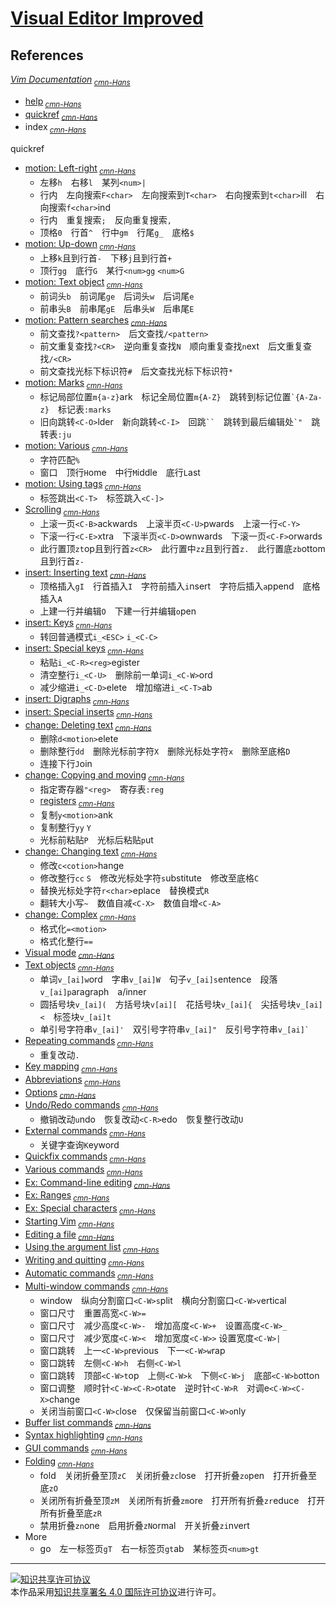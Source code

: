 # [Visual Editor Improved](http://vim.org/)

## References

[*Vim Documentation*](http://vimdoc.sourceforge.net)<sub> [*cmn-Hans*](http://vimcdoc.sourceforge.net)</sub>
+ [help](http://vimdoc.sourceforge.net/htmldoc/help.html)<sub> [*cmn-Hans*](http://vimcdoc.sourceforge.net/doc/help.html)</sub>
+ [quickref](http://vimdoc.sourceforge.net/htmldoc/quickref.html)<sub> [*cmn-Hans*](http://vimcdoc.sourceforge.net/doc/quickref.html)</sub>
+ index<sub> [*cmn-Hans*](http://vimcdoc.sourceforge.net/doc/index.html)</sub>

quickref
+ [motion: Left-right](http://vimdoc.sourceforge.net/htmldoc/quickref.html#Q_lr)<sub> [*cmn-Hans*](http://vimcdoc.sourceforge.net/doc/quickref.html#Q_lr)</sub>
    + 左移`h`　右移`l`　某列`<num>|`
    + 行内　左向搜索`F<char>`　左向搜索到`T<char>`　右向搜索到`t<char>`ill　右向搜索`f<char>`ind
    + 行内　重复搜索`;`　反向重复搜索`,`
    + 顶格`0`　行首`^`　行中`gm`　行尾`g_`　底格`$`
+ [motion: Up-down](http://vimdoc.sourceforge.net/htmldoc/quickref.html#Q_ud)<sub> [*cmn-Hans*](http://vimcdoc.sourceforge.net/doc/quickref.html#Q_ud)</sub>
    + 上移`k`且到行首`-`　下移`j`且到行首`+`
    + 顶行`gg`　底行`G`　某行`<num>gg` `<num>G`
+ [motion: Text object](http://vimdoc.sourceforge.net/htmldoc/quickref.html#Q_tm)<sub> [*cmn-Hans*](http://vimcdoc.sourceforge.net/doc/quickref.html#Q_tm)</sub>
    + 前词头`b`　前词尾`ge`　后词头`w`　后词尾`e`
    + 前串头`B`　前串尾`gE`　后串头`W`　后串尾`E`
+ [motion: Pattern searches](http://vimdoc.sourceforge.net/htmldoc/quickref.html#Q_pa)<sub> [*cmn-Hans*](http://vimcdoc.sourceforge.net/doc/quickref.html#Q_pa)</sub>
    + 前文查找`?<pattern>`　后文查找`/<pattern>`
    + 前文重复查找`?<CR>`　逆向重复查找`N`　顺向重复查找`n`ext　后文重复查找`/<CR>`
    + 前文查找光标下标识符`#`　后文查找光标下标识符`*`
+ [motion: Marks](http://vimdoc.sourceforge.net/htmldoc/quickref.html#Q_ma)<sub> [*cmn-Hans*](http://vimcdoc.sourceforge.net/doc/quickref.html#Q_ma)</sub>
    + 标记局部位置`m{a-z}`ark　标记全局位置`m{A-Z}`　跳转到标记位置`` `{A-Za-z} ``　标记表`:marks`
    + 旧向跳转`<C-O>`lder　新向跳转`<C-I>`　回跳``` `` ```　跳转到最后编辑处`` `" ``　跳转表`:ju`
+ [motion: Various](http://vimdoc.sourceforge.net/htmldoc/quickref.html#Q_vm)<sub> [*cmn-Hans*](http://vimcdoc.sourceforge.net/doc/quickref.html#Q_vm)</sub>
    + 字符匹配`%`
    + 窗口　顶行`H`ome　中行`M`iddle　底行`L`ast
+ [motion: Using tags](http://vimdoc.sourceforge.net/htmldoc/quickref.html#Q_ta)<sub> [*cmn-Hans*](http://vimcdoc.sourceforge.net/doc/quickref.html#Q_ta)</sub>
    + 标签跳出`<C-T>`　标签跳入`<C-]>`
+ [Scrolling](http://vimdoc.sourceforge.net/htmldoc/quickref.html#Q_sc)<sub> [*cmn-Hans*](http://vimcdoc.sourceforge.net/doc/quickref.html#Q_sc)</sub>
    + 上滚一页`<C-B>`ackwards　上滚半页`<C-U>`pwards　上滚一行`<C-Y>`
    + 下滚一行`<C-E>`xtra　下滚半页`<C-D>`ownwards　下滚一页`<C-F>`orwards
    + 此行置顶`zt`op且到行首`z<CR>`　此行置中`zz`且到行首`z.`　此行置底`zb`ottom且到行首`z-`
+ [insert: Inserting text](http://vimdoc.sourceforge.net/htmldoc/quickref.html#Q_in)<sub> [*cmn-Hans*](http://vimcdoc.sourceforge.net/doc/quickref.html#Q_in)</sub>
    + 顶格插入`gI`　行首插入`I`　字符前插入`i`nsert　字符后插入`a`ppend　底格插入`A`
    + 上建一行并编辑`O`　下建一行并编辑`o`pen
+ [insert: Keys](http://vimdoc.sourceforge.net/htmldoc/quickref.html#Q_ai)<sub> [*cmn-Hans*](http://vimcdoc.sourceforge.net/doc/quickref.html#Q_ai)</sub>
    + 转回普通模式`i_<ESC>` `i_<C-C>`
+ [insert: Special keys](http://vimdoc.sourceforge.net/htmldoc/quickref.html#Q_ss)<sub> [*cmn-Hans*](http://vimcdoc.sourceforge.net/doc/quickref.html#Q_ss)</sub>
    + 粘贴`i_<C-R><reg>`egister
    + 清空整行`i_<C-U>`　删除前一单词`i_<C-W>`ord
    + 减少缩进`i_<C-D>`elete　增加缩进`i_<C-T>`ab
+ [insert: Digraphs](http://vimdoc.sourceforge.net/htmldoc/quickref.html#Q_di)<sub> [*cmn-Hans*](http://vimcdoc.sourceforge.net/doc/quickref.html#Q_di)</sub>
+ [insert: Special inserts](http://vimdoc.sourceforge.net/htmldoc/quickref.html#Q_si)<sub> [*cmn-Hans*](http://vimcdoc.sourceforge.net/doc/quickref.html#Q_si)</sub>
+ [change: Deleting text](http://vimdoc.sourceforge.net/htmldoc/quickref.html#Q_de)<sub> [*cmn-Hans*](http://vimcdoc.sourceforge.net/doc/quickref.html#Q_de)</sub>
    + 删除`d<motion>`elete
    + 删除整行`dd`　删除光标前字符`X`　删除光标处字符`x`　删除至底格`D`
    + 连接下行`J`oin
+ [change: Copying and moving](http://vimdoc.sourceforge.net/htmldoc/quickref.html#Q_cm)<sub> [*cmn-Hans*](http://vimcdoc.sourceforge.net/doc/quickref.html#Q_cm)</sub>
    + 指定寄存器`"<reg>`　寄存表`:reg`
    + [registers](http://vimdoc.sourceforge.net/htmldoc/change.html#registers)<sub> [*cmn-Hans*](http://vimcdoc.sourceforge.net/doc/change.html#registers)</sub>
    + 复制`y<motion>`ank
    + 复制整行`yy` `Y`
    + 光标前粘贴`P`　光标后粘贴`p`ut
+ [change: Changing text](http://vimdoc.sourceforge.net/htmldoc/quickref.html#Q_ch)<sub> [*cmn-Hans*](http://vimcdoc.sourceforge.net/doc/quickref.html#Q_ch)</sub>
    + 修改`c<cotion>`hange
    + 修改整行`cc` `S`　修改光标处字符`s`ubstitute　修改至底格`C`
    + 替换光标处字符`r<char>`eplace　替换模式`R`
    + 翻转大小写`~`　数值自减`<C-X>`　数值自增`<C-A>`
+ [change: Complex](http://vimdoc.sourceforge.net/htmldoc/quickref.html#Q_co)<sub> [*cmn-Hans*](http://vimcdoc.sourceforge.net/doc/quickref.html#Q_co)</sub>
    + 格式化`=<motion>`
	+ 格式化整行`==`
+ [Visual mode](http://vimdoc.sourceforge.net/htmldoc/quickref.html#Q_vi)<sub> [*cmn-Hans*](http://vimcdoc.sourceforge.net/doc/quickref.html#Q_vi)</sub>
+ [Text objects](http://vimdoc.sourceforge.net/htmldoc/quickref.html#Q_to)<sub> [*cmn-Hans*](http://vimcdoc.sourceforge.net/doc/quickref.html#Q_to)</sub>
    + 单词`v_[ai]w`ord　字串`v_[ai]W`　句子`v_[ai]s`entence　段落`v_[ai]p`aragraph　a/inner
    + 圆括号块`v_[ai](`　方括号块`v[ai][`　花括号块`v_[ai]{`　尖括号块`v_[ai]<`　标签块`v_[ai]t`
    + 单引号字符串`v_[ai]'`　双引号字符串`v_[ai]"`　反引号字符串`` v_[ai]` ``
+ [Repeating commands](http://vimdoc.sourceforge.net/htmldoc/quickref.html#Q_re)<sub> [*cmn-Hans*](http://vimcdoc.sourceforge.net/doc/quickref.html#Q_re)</sub>
    + 重复改动`.`
+ [Key mapping](http://vimdoc.sourceforge.net/htmldoc/quickref.html#Q_km)<sub> [*cmn-Hans*](http://vimcdoc.sourceforge.net/doc/quickref.html#Q_km)</sub>
+ [Abbreviations](http://vimdoc.sourceforge.net/htmldoc/quickref.html#Q_ab)<sub> [*cmn-Hans*](http://vimcdoc.sourceforge.net/doc/quickref.html#Q_ab)</sub>
+ [Options](http://vimdoc.sourceforge.net/htmldoc/quickref.html#Q_op)<sub> [*cmn-Hans*](http://vimcdoc.sourceforge.net/doc/quickref.html#Q_op)</sub>
+ [Undo/Redo commands](http://vimdoc.sourceforge.net/htmldoc/quickref.html#Q_ur)<sub> [*cmn-Hans*](http://vimcdoc.sourceforge.net/doc/quickref.html#Q_ur)</sub>
    + 撤销改动`u`ndo　恢复改动`<C-R>`edo　恢复整行改动`U`
+ [External commands](http://vimdoc.sourceforge.net/htmldoc/quickref.html#Q_et)<sub> [*cmn-Hans*](http://vimcdoc.sourceforge.net/doc/quickref.html#Q_et)</sub>
    + 关键字查询`K`eyword
+ [Quickfix commands](http://vimdoc.sourceforge.net/htmldoc/quickref.html#Q_qf)<sub> [*cmn-Hans*](http://vimcdoc.sourceforge.net/doc/quickref.html#Q_qf)</sub>
+ [Various commands](http://vimdoc.sourceforge.net/htmldoc/quickref.html#Q_vc)<sub> [*cmn-Hans*](http://vimcdoc.sourceforge.net/doc/quickref.html#Q_vc)</sub>
+ [Ex: Command-line editing](http://vimdoc.sourceforge.net/htmldoc/quickref.html#Q_ce)<sub> [*cmn-Hans*](http://vimcdoc.sourceforge.net/doc/quickref.html#Q_ce)</sub>
+ [Ex: Ranges](http://vimdoc.sourceforge.net/htmldoc/quickref.html#Q_ra)<sub> [*cmn-Hans*](http://vimcdoc.sourceforge.net/doc/quickref.html#Q_ra)</sub>
+ [Ex: Special characters](http://vimdoc.sourceforge.net/htmldoc/quickref.html#Q_ex)<sub> [*cmn-Hans*](http://vimcdoc.sourceforge.net/doc/quickref.html#Q_ex)</sub>
+ [Starting Vim](http://vimdoc.sourceforge.net/htmldoc/quickref.html#Q_st)<sub> [*cmn-Hans*](http://vimcdoc.sourceforge.net/doc/quickref.html#Q_st)</sub>
+ [Editing a file](http://vimdoc.sourceforge.net/htmldoc/quickref.html#Q_ed)<sub> [*cmn-Hans*](http://vimcdoc.sourceforge.net/doc/quickref.html#Q_ed)</sub>
+ [Using the argument list](http://vimdoc.sourceforge.net/htmldoc/quickref.html#Q_fl)<sub> [*cmn-Hans*](http://vimcdoc.sourceforge.net/doc/quickref.html#Q_fl)</sub>
+ [Writing and quitting](http://vimdoc.sourceforge.net/htmldoc/quickref.html#Q_wq)<sub> [*cmn-Hans*](http://vimcdoc.sourceforge.net/doc/quickref.html#Q_wq)</sub>
+ [Automatic commands](http://vimdoc.sourceforge.net/htmldoc/quickref.html#Q_ac)<sub> [*cmn-Hans*](http://vimcdoc.sourceforge.net/doc/quickref.html#Q_ac)</sub>
+ [Multi-window commands](http://vimdoc.sourceforge.net/htmldoc/quickref.html#Q_wi)<sub> [*cmn-Hans*](http://vimcdoc.sourceforge.net/doc/quickref.html#Q_wi)</sub>
    + window　纵向分割窗口`<C-W>s`plit　横向分割窗口`<C-W>v`ertical
    + 窗口尺寸　重置高宽`<C-W>=`
    + 窗口尺寸　减少高度`<C-W>-`　增加高度`<C-W>+`　设置高度`<C-W>_`
    + 窗口尺寸　减少宽度`<C-W><`　增加宽度`<C-W>>`  设置宽度`<C-W>|`
    + 窗口跳转　上一`<C-W>p`revious　下一`<C-W>w`rap
    + 窗口跳转　左侧`<C-W>h`　右侧`<C-W>l`
    + 窗口跳转　顶部`<C-W>t`op　上侧`<C-W>k`　下侧`<C-W>j`　底部`<C-W>b`otton
    + 窗口调整　顺时针`<C-W><C-R>`otate　逆时针`<C-W>R`　对调e`<C-W><C-X>`change
    + 关闭当前窗口`<C-W>c`lose　仅保留当前窗口`<C-W>o`nly
+ [Buffer list commands](http://vimdoc.sourceforge.net/htmldoc/quickref.html#Q_bu)<sub> [*cmn-Hans*](http://vimcdoc.sourceforge.net/doc/quickref.html#Q_bu)</sub>
+ [Syntax highlighting](http://vimdoc.sourceforge.net/htmldoc/quickref.html#Q_sy)<sub> [*cmn-Hans*](http://vimcdoc.sourceforge.net/doc/quickref.html#Q_sy)</sub>
+ [GUI commands](http://vimdoc.sourceforge.net/htmldoc/quickref.html#Q_gu)<sub> [*cmn-Hans*](http://vimcdoc.sourceforge.net/doc/quickref.html#Q_gu)</sub>
+ [Folding](http://vimdoc.sourceforge.net/htmldoc/quickref.html#Q_fo)<sub> [*cmn-Hans*](http://vimcdoc.sourceforge.net/doc/quickref.html#Q_fo)</sub>
    + fold　关闭折叠至顶`zC`　关闭折叠`zc`lose　打开折叠`zo`pen　打开折叠至底`zO`
    + 关闭所有折叠至顶`zM`　关闭所有折叠`zm`ore　打开所有折叠`zr`educe　打开所有折叠至底`zR`
    + 禁用折叠`zn`one　启用折叠`zN`ormal　开关折叠`zi`nvert
+ More
    + go　左一标签页`gT`　右一标签页`gt`ab　某标签页`<num>gt`

___
<a rel="license" href="http://creativecommons.org/licenses/by/4.0/"><img alt="知识共享许可协议" style="border-width:0" src="https://i.creativecommons.org/l/by/4.0/88x31.png" /></a><br />本作品采用<a rel="license" href="http://creativecommons.org/licenses/by/4.0/">知识共享署名 4.0 国际许可协议</a>进行许可。
